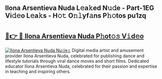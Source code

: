 ## Ilona Arsentieva Nuda L𝚎a𝚔ed N𝚞𝚍e - Part-1EG Vi𝚍𝚎o L𝚎a𝚔s - H𝚘𝚝 O𝚗𝚕yf𝚊ns P𝚑𝚘tos pu1zq

# <h2><a href="http://kfc324.oniu.top/?m=Ilona+Arsentieva+Nuda">🔗👉 🔴 Ilona Arsentieva Nuda P𝚑ot𝚘𝚜 V𝚒d𝚎o</a></h2>

[![Ilona Arsentieva Nuda Nu𝚍e𝚜](https://i.imgur.com/0qMVB7G.gif)](http://kfc324.oniu.top/?m=Ilona+Arsentieva+Nuda)
Digital media artist and amusement provider Ilona Arsentieva Nuda, celebrated for publishing dance and lifestyle tutorials through viral dance moves and short films. Dedicated educator Ilona Arsentieva Nuda, celebrated for their passion and expertise in teaching and inspiring others.  
